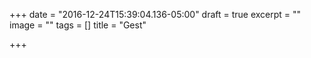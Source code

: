 +++
date = "2016-12-24T15:39:04.136-05:00"
draft = true
excerpt = ""
image = ""
tags = []
title = "Gest"

+++
